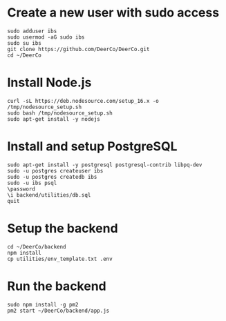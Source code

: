 # Create a new user with sudo access
```
sudo adduser ibs
sudo usermod -aG sudo ibs
sudo su ibs
git clone https://github.com/DeerCo/DeerCo.git
cd ~/DeerCo
```

# Install Node.js
```
curl -sL https://deb.nodesource.com/setup_16.x -o /tmp/nodesource_setup.sh
sudo bash /tmp/nodesource_setup.sh
sudo apt-get install -y nodejs
```

# Install and setup PostgreSQL
```
sudo apt-get install -y postgresql postgresql-contrib libpq-dev
sudo -u postgres createuser ibs
sudo -u postgres createdb ibs
sudo -u ibs psql
\password
\i backend/utilities/db.sql
quit
```

# Setup the backend
```
cd ~/DeerCo/backend
npm install
cp utilities/env_template.txt .env
```

# Run the backend
```
sudo npm install -g pm2
pm2 start ~/DeerCo/backend/app.js
```
